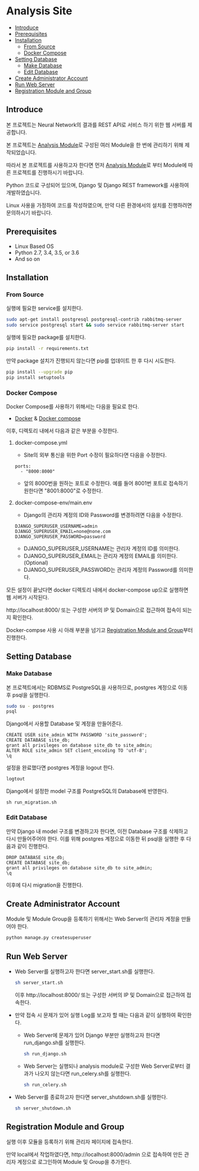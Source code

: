 # Analysis Site

- [Introduce](#introduce)
- [Prerequisites](#prerequisites)
- [Installation](#installation)
    - [From Source](#from-source)
    - [Docker Compose](#docker-compose)
- [Setting Database](#setting-database)
    - [Make Database](#make-database)
    - [Edit Database](#edit-database)
- [Create Administrator Account](#create-administrator-account)
- [Run Web Server](#run-web-server)
- [Registration Module and Group](#registration-module-and-group)
    
## Introduce

본 프로젝트는 Neural Network의 결과를 REST API로 서비스 하기 위한 웹 서버를 제공합니다.

본 프로젝트는 [Analysis Module](https://github.com/sogang-mm/analysis-module)로 구성된 여러 Module을 한 번에 관리하기 위해 제작되었습니다.

따라서 본 프로젝트를 사용하고자 한다면 먼저 [Analysis Module](https://github.com/sogang-mm/analysis-module)로 부터 Module에 따른 프로젝트를 진행하시기 바랍니다.

Python 코드로 구성되어 있으며, Django 및 Django REST framework를 사용하여 개발하였습니다.

Linux 사용을 가정하여 코드를 작성하였으며, 만약 다른 환경에서의 설치를 진행하려면 문의하시기 바랍니다.


## Prerequisites

- Linux Based OS
- Python 2.7, 3.4, 3.5, or 3.6
- And so on


## Installation

### From Source

실행에 필요한 service를 설치한다.
```bash
sudo apt-get install postgresql postgresql-contrib rabbitmq-server
sudo service postgresql start && sudo service rabbitmq-server start
```

실행에 필요한 package를 설치한다.
```bash
pip install -r requirements.txt
```

만약 package 설치가 진행되지 않는다면 pip를 업데이트 한 후 다시 시도한다.
```bash
pip install --upgrade pip
pip install setuptools
```

### Docker Compose

Docker Compose를 사용하기 위해서는 다음을 필요로 한다.

- [Docker](https://docs.docker.com/) & [Docker compose](https://docs.docker.com/compose/)

이후, 디렉토리 내에서 다음과 같은 부분을 수정한다.

1. docker-compose.yml
    * Site의 외부 통신을 위한 Port 수정이 필요하다면 다음을 수정한다.
    ```docker
    ports:
      - "8000:8000"
    ```
    * 앞의 8000번을 원하는 포트로 수정한다. 예를 들어 8001번 포트로 접속하기 원한다면 "8001:8000"로 수정한다.
    
2. docker-compose-env/main.env
    * Django의 관리자 계정의 ID와 Password를 변경하려면 다음을 수정한다.
    ```text
    DJANGO_SUPERUSER_USERNAME=admin
    DJANGO_SUPERUSER_EMAIL=none@none.com
    DJANGO_SUPERUSER_PASSWORD=password
    ```
    * DJANGO_SUPERUSER_USERNAME는 관리자 계정의 ID를 의미한다. 
    * DJANGO_SUPERUSER_EMAIL는 관리자 계정의 EMAIL를 의미한다. (Optional)
    * DJANGO_SUPERUSER_PASSWORD는 관리자 계정의 Password를 의미한다.

모든 설정이 끝났다면 docker 디렉토리 내에서 docker-compose up으로 실행하면 웹 서버가 시작된다.

http://localhost:8000/ 또는 구성한 서버의 IP 및 Domain으로 접근하여 접속이 되는지 확인한다.

Docker-compse 사용 시 아래 부분을 넘기고 [Registration Module and Group](#registration-module-and-group)부터 진행한다. 


## Setting Database

### Make Database

본 프로젝트에서는 RDBMS로 PostgreSQL을 사용하므로, postgres 계정으로 이동 후 psql을 실행한다.
```bash
sudo su - postgres
psql
```

Django에서 사용할 Database 및 계정을 만들어준다.
```postgresql
CREATE USER site_admin WITH PASSWORD 'site_password';
CREATE DATABASE site_db;
grant all privileges on database site_db to site_admin;
ALTER ROLE site_admin SET client_encoding TO 'utf-8';
\q
```

설정을 완료했다면 postgres 계정을 logout 한다.
```bash
logtout
```

Django에서 설정한 model 구조를 PostgreSQL의 Database에 반영한다.
```
sh run_migration.sh
```

### Edit Database 

만약 Django 내 model 구조를 변경하고자 한다면, 이전 Database 구조를 삭제하고 다시 만들어주어야 한다. 이를 위해 postgres 계정으로 이동한 뒤 psql을 실행한 후 다음과 같이 진행한다.
```postgresql
DROP DATABASE site_db;
CREATE DATABASE site_db;
grant all privileges on database site_db to site_admin;
\q
```
이후에 다시 migration을 진행한다.

## Create Administrator Account
Module 및 Module Group을 등록하기 위해서는 Web Server의 관리자 계정을 만들어야 한다.
```bash
python manage.py createsuperuser
```

## Run Web Server
* Web Server를 실행하고자 한다면 server_start.sh를 실행한다.
    ```bash
    sh server_start.sh
    ```
    이후 http://localhost:8000/ 또는 구성한 서버의 IP 및 Domain으로 접근하여 접속한다.

* 만약 접속 시 문제가 있어 실행 Log를 보고자 할 때는 다음과 같이 실행하여 확인한다.
    * Web Server에 문제가 있어 Django 부분만 실행하고자 한다면 run_django.sh를 실행한다.
        ```bash
        sh run_django.sh
        ```
    
    * Web Server는 실행되나 analysis module로 구성한 Web Server로부터 결과가 나오지 않는다면 run_celery.sh를 실행한다.
        ```bash
        sh run_celery.sh
        ```
    
* Web Server를 종료하고자 한다면 server_shutdown.sh를 실행한다.
    ```bash
    sh server_shutdown.sh
    ``` 

## Registration Module and Group

실행 이후 모듈을 등록하기 위해 관리자 페이지에 접속한다.

만약 local에서 작업하였다면, http://localhost:8000/admin 으로 접속하여 만든 관리자 계정으로 로그인하여 Module 및 Group을 추가한다.
 